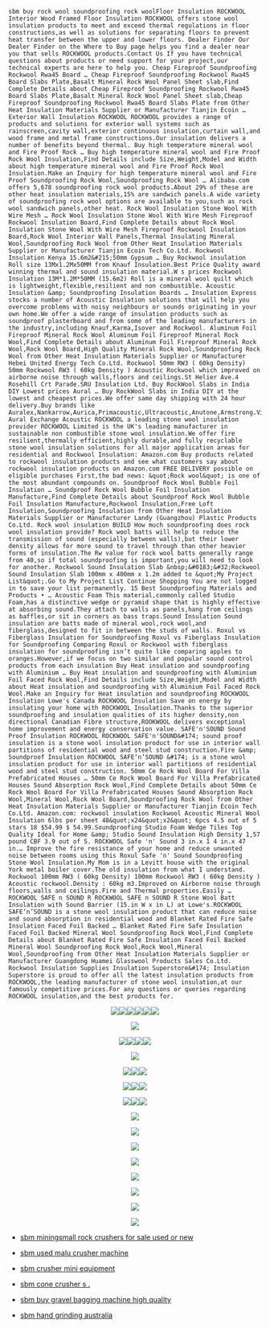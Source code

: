 
```
sbm buy rock wool soundproofing rock woolFloor Insulation ROCKWOOL Interior Wood Framed Floor Insulation ROCKWOOL offers stone wool insulation products to meet and exceed thermal regulations in floor constructions,as well as solutions for separating floors to prevent heat transfer between the upper and lower floors. Dealer Finder Our Dealer Finder on the Where to Buy page helps you find a dealer near you that sells ROCKWOOL products.Contact Us If you have technical questions about products or need support for your project,our technical experts are here to help you. Cheap Fireproof Soundproofing Rockwool Rwa45 Board … Cheap Fireproof Soundproofing Rockwool Rwa45 Board Slabs Plate,Basalt Mineral Rock Wool Panel Sheet slab,Find Complete Details about Cheap Fireproof Soundproofing Rockwool Rwa45 Board Slabs Plate,Basalt Mineral Rock Wool Panel Sheet slab,Cheap Fireproof Soundproofing Rockwool Rwa45 Board Slabs Plate from Other Heat Insulation Materials Supplier or Manufacturer Tianjin Ecoin … Exterior Wall Insulation ROCKWOOL ROCKWOOL provides a range of products and solutions for exterior wall systems such as rainscreen,cavity wall,exterior continuous insulation,curtain wall,and wood frame and metal frame constructions.Our insulation delivers a number of benefits beyond thermal. Buy high temperature mineral wool and Fire Proof Rock … Buy high temperature mineral wool and Fire Proof Rock Wool Insulation,Find Details include Size,Weight,Model and Width about high temperature mineral wool and Fire Proof Rock Wool Insulation.Make an Inquiry for high temperature mineral wool and Fire Proof Soundproofing Rock Wool,Soundproofing Rock Wool … Alibaba.com offers 5,678 soundproofing rock wool products.About 29% of these are other heat insulation materials,15% are sandwich panels.A wide variety of soundproofing rock wool options are available to you,such as rock wool sandwich panels,other heat. Rock Wool Insulation Stone Wool With Wire Mesh … Rock Wool Insulation Stone Wool With Wire Mesh Fireproof Rockwool Insulation Board,Find Complete Details about Rock Wool Insulation Stone Wool With Wire Mesh Fireproof Rockwool Insulation Board,Rock Wool Interior Wall Panels,Thermal Insulating Mineral Wool,Soundproofing Rock Wool from Other Heat Insulation Materials Supplier or Manufacturer Tianjin Ecoin Tech Co.Ltd. Rockwool Insulation Kenya 15.6m2&#215;50mm Gypsum … Buy Rockwool insulation Roll size 13Mx1.2Mx50MM from Knauf Insulation.Best Price Quality award winning thermal and sound insulation material.W s prices Rockwool Insulation 13M*1.2M*50MM (15.6m2) Roll is a mineral wool quilt which is lightweight,flexible,resilient and non combustible. Acoustic Insulation &amp; Soundproofing Insulation Boards … Insulation Express stocks a number of Acoustic Insulation solutions that will help you overcome problems with noisy neighbours or sounds originating in your own home.We offer a wide range of insulation products such as soundproof plasterboard and from some of the leading manufacturers in the industry,including Knauf,Karma,Isover and Rockwool. Aluminum Foil Fireproof Mineral Rock Wool Aluminum Foil Fireproof Mineral Rock Wool,Find Complete Details about Aluminum Foil Fireproof Mineral Rock Wool,Rock Wool Board,High Quality Mineral Rock Wool,Soundproofing Rock Wool from Other Heat Insulation Materials Supplier or Manufacturer Hebei United Energy Tech Co.Ltd. Rockwool 50mm RW3 ( 60kg Density) 50mm Rockwool RW3 ( 60kg Density ) Acoustic Rockwool which improved on airborne noise through walls,floors and ceilings.St Helier Ave.4 Rosehill Crt Parade.SRU Insulation Ltd. Buy RockWool Slabs in India DIY Lowest prices Aural … Buy RockWool Slabs in India DIY at the lowest and cheapest prices.We offer same day shipping with 24 hour delivery.Buy brands like Auralex,Nankarrow,Aurica,Primacoustic,Ultracoustic,Anutone,Armstrong.Vicoustic Aural Exchange Acoustic ROCKWOOL a leading stone wool insulation provider ROCKWOOL Limited is the UK's leading manufacturer in sustainable non combustible stone wool insulation.We offer fire resilient,thermally efficient,highly durable,and fully recyclable stone wool insulation solutions for all major application areas for residential and Rockwool Insulation: Amazon.com Buy products related to rockwool insulation products and see what customers say about rockwool insulation products on Amazon.com FREE DELIVERY possible on eligible purchases First,the bad news: &quot;Rock wool&quot; is one of the most abundant compounds on. Soundproof Rock Wool Bubble Foil Insulation … Soundproof Rock Wool Bubble Foil Insulation Manufacture,Find Complete Details about Soundproof Rock Wool Bubble Foil Insulation Manufacture,Rockwool Insulation,Free Loft Insulation,Soundproofing Insulation from Other Heat Insulation Materials Supplier or Manufacturer Landy (Guangzhou) Plastic Products Co.Ltd. Rock wool insulation BUILD How much soundproofing does rock wool insulation provide? Rock wool batts will help to reduce the transmission of sound (especially between walls),but their lower density allows for more sound to travel through than other heavier forms of insulation.The Rw value for rock wool batts generally range from 40,so if total soundproofing is important,you will need to look for another. Rockwool Sound Insulation Slab &nbsp;&#0183;&#32;Rockwool Sound Insulation Slab 100mm x 400mm x 1.2m added to &quot;My Project List&quot;.Go to My Project List Continue Shopping You are not logged in to save your list permanently. 15 Best Soundproofing Materials and Products • … Acoustic Foam This material,commonly called Studio Foam,has a distinctive wedge or pyramid shape that is highly effective at absorbing sound.They attach to walls as panels,hang from ceilings as baffles,or sit in corners as bass traps.Sound Insulation Sound insulation are batts made of mineral wool,rock wool,and fiberglass,designed to fit in between the studs of walls. Roxul vs Fiberglass Insulation for Soundproofing Roxul vs Fiberglass Insulation for Soundproofing Comparing Roxul or Rockwool with fiberglass insulation for soundproofing isn’t quite like comparing apples to oranges.However,if we focus on two similar and popular sound control products from each insulation Buy Heat insulation and soundproofing with Aluminium … Buy Heat insulation and soundproofing with Aluminium Foil Faced Rock Wool,Find Details include Size,Weight,Model and Width about Heat insulation and soundproofing with Aluminium Foil Faced Rock Wool.Make an Inquiry for Heat insulation and soundproofing ROCKWOOL Insulation Lowe's Canada ROCKWOOL Insulation Save on energy by insulating your home with ROCKWOOL Insulation.Thanks to the superior soundproofing and insulation qualities of its higher density,non directional Canadian Fibre structure,ROOKWOOL delivers exceptional home improvement and energy conservation value. SAFE'n'SOUND Sound Proof Insulation ROCKWOOL ROCKWOOL SAFE'n'SOUND&#174; sound proof insulation is a stone wool insulation product for use in interior wall partitions of residential wood and steel stud construction.Fire &amp; Soundproof Insulation ROCKWOOL SAFE‘n’SOUND &#174; is a stone wool insulation product for use in interior wall partitions of residential wood and steel stud construction. 50mm Ce Rock Wool Board For Villa Prefabricated Houses … 50mm Ce Rock Wool Board For Villa Prefabricated Houses Sound Absorption Rock Wool,Find Complete Details about 50mm Ce Rock Wool Board For Villa Prefabricated Houses Sound Absorption Rock Wool,Mineral Wool,Rock Wool Board,Soundproofing Rock Wool from Other Heat Insulation Materials Supplier or Manufacturer Tianjin Ecoin Tech Co.Ltd. Amazon.com: rockwool insulation Rockwool Acoustic Mineral Wool Insulation 6lbs per sheet 48&quot;x24&quot;x2&quot; 6pcs 4.5 out of 5 stars 18 $54.99 $ 54.99.Soundproofing Studio Foam Wedge Tiles Top Quality Ideal for Home &amp; Studio Sound Insulation High Density 1,57 pound CBF 3.9 out of 5. ROCKWOOL Safe 'n' Sound 3 in.x 1 4 in.x 47 in.… Improve the fire resistance of your home and reduce unwanted noise between rooms using this Roxul Safe 'n' Sound Soundproofing Stone Wool Insulation.My Mom is in a Levitt house with the original York metal boiler cover.The old insulation from what I understand. Rockwool 100mm RW3 ( 60kg Density) 100mm Rockwool RW3 ( 60kg Density ) Acoustic rockwool.Density : 60kg m3.Improved on Airborne noise through floors,walls and ceilings.Fire and Thermal properties.Easily … ROCKWOOL SAFE n SOUND R ROCKWOOL SAFE n SOUND R Stone Wool Batt Insulation with Sound Barrier (15.in W x in L) at Lowe's.ROCKWOOL SAFE‘n’SOUND is a stone wool insulation product that can reduce noise and sound absorption in residential wood and Blanket Rated Fire Safe Insulation Faced Foil Backed … Blanket Rated Fire Safe Insulation Faced Foil Backed Mineral Wool Soundproofing Rock Wool,Find Complete Details about Blanket Rated Fire Safe Insulation Faced Foil Backed Mineral Wool Soundproofing Rock Wool,Rock Wool,Mineral Wool,Soundproofing from Other Heat Insulation Materials Supplier or Manufacturer Guangdong Huamei Glasswool Products Sales Co.Ltd. Rockwool Insulation Supplies Insulation Superstore&#174; Insulation Superstore is proud to offer all the latest insulation products from ROCKWOOL,the leading manufacturer of stone wool insulation,at our famously competitive prices.For any questions or queries regarding ROCKWOOL insulation,and the best products for. 
```

<div align="center">
  
<a rel="nofollow" href="https://m.shibang-china.com?f=github&k=sbm+buy+rock+wool+soundproofing+rock+wool"><img src="https://static.shibang-china.com/en/l.png"></a><img src="https://static.shibang-china.com/en/hw.png"><a rel="nofollow" href="https://m.shibang-china.com/product/?f=github&k=sbm+buy+rock+wool+soundproofing+rock+wool"><img src="https://static.shibang-china.com/en/p.png"></a><a rel="nofollow" href="https://m.shibang-china.com/cases/?f=github&k=sbm+buy+rock+wool+soundproofing+rock+wool"><img src="https://static.shibang-china.com/en/c.png"></a><a rel="nofollow" href="https://m.shibang-china.com/news/?f=github&k=sbm+buy+rock+wool+soundproofing+rock+wool"><img src="https://static.shibang-china.com/en/n.png"></a><a rel="nofollow" href="https://m.shibang-china.com?f=github&k=sbm+buy+rock+wool+soundproofing+rock+wool"><img src="https://static.shibang-china.com/en/m.png"></a>

<a rel="nofollow" href="https://m.shibang-china.com/product/?f=github&k=sbm+buy+rock+wool+soundproofing+rock+wool"><img src="https://static.shibang-china.com/en/b.jpg"></a>
  
<a rel="nofollow" href="https://m.shibang-china.com/solution-aggregate.html?f=github&k=sbm+buy+rock+wool+soundproofing+rock+wool"><img src="https://static.shibang-china.com/en/a.jpg"></a><a rel="nofollow" href="https://m.shibang-china.com/solution-mine.html?f=github&k=sbm+buy+rock+wool+soundproofing+rock+wool"><img src="https://static.shibang-china.com/en/m.jpg"></a><a rel="nofollow" href="https://m.shibang-china.com/solution-mill.html?f=github&k=sbm+buy+rock+wool+soundproofing+rock+wool"><img src="https://static.shibang-china.com/en/g.jpg"></a><a rel="nofollow" href="https://m.shibang-china.com/solution-epc.html?f=github&k=sbm+buy+rock+wool+soundproofing+rock+wool"><img src="https://static.shibang-china.com/en/e.jpg"></a>

<a rel="nofollow" href="https://m.shibang-china.com/product/?f=github&k=sbm+buy+rock+wool+soundproofing+rock+wool"><img src="https://static.shibang-china.com/en/a-p.png"></a>

<a rel="nofollow" href="https://m.shibang-china.com/product/crusher/c6x.html?f=github&k=sbm+buy+rock+wool+soundproofing+rock+wool"><img src="https://static.shibang-china.com/en/j.jpg"></a><a rel="nofollow" href="https://m.shibang-china.com/product/crusher/ci5x.html?f=github&k=sbm+buy+rock+wool+soundproofing+rock+wool"><img src="https://static.shibang-china.com/en/i.jpg"></a><a rel="nofollow" href="https://m.shibang-china.com/product/crusher/hst.html?f=github&k=sbm+buy+rock+wool+soundproofing+rock+wool"><img src="https://static.shibang-china.com/en/c.jpg"></a>

<a rel="nofollow" href="https://m.shibang-china.com/product/mill/mtw.html?f=github&k=sbm+buy+rock+wool+soundproofing+rock+wool"><img src="https://static.shibang-china.com/en/mtw.jpg"></a><a rel="nofollow" href="https://m.shibang-china.com/product/mill/scm.html?f=github&k=sbm+buy+rock+wool+soundproofing+rock+wool"><img src="https://static.shibang-china.com/en/scm.jpg"></a><a rel="nofollow" href="https://m.shibang-china.com/product/mill/lm.html?f=github&k=sbm+buy+rock+wool+soundproofing+rock+wool"><img src="https://static.shibang-china.com/en/lm.jpg"></a>

<a rel="nofollow" href="https://m.shibang-china.com/product/sand/vsi6x.html?f=github&k=sbm+buy+rock+wool+soundproofing+rock+wool"><img src="https://static.shibang-china.com/en/6x.jpg"></a><a rel="nofollow" href="https://m.shibang-china.com/product/sand/vu.html?f=github&k=sbm+buy+rock+wool+soundproofing+rock+wool"><img src="https://static.shibang-china.com/en/vu.jpg"></a><a rel="nofollow" href="https://m.shibang-china.com/product/mobile/klun.html?f=github&k=sbm+buy+rock+wool+soundproofing+rock+wool"><img src="https://static.shibang-china.com/en/k.jpg"></a>

<a rel="nofollow" href="https://m.shibang-china.com/cases/?f=github&k=sbm+buy+rock+wool+soundproofing+rock+wool"><img src="https://static.shibang-china.com/en/case.png"></a>

<a rel="nofollow" href="https://m.shibang-china.com/cases/aggregate/202.html?f=github&k=sbm+buy+rock+wool+soundproofing+rock+wool"><img src="https://static.shibang-china.com/en/c-1.jpg"></a>

<a rel="nofollow" href="https://m.shibang-china.com/cases/aggregate/203.html?f=github&k=sbm+buy+rock+wool+soundproofing+rock+wool"><img src="https://static.shibang-china.com/en/c-2.jpg"></a>

<a rel="nofollow" href="https://m.shibang-china.com/cases/mill/123.html?f=github&k=sbm+buy+rock+wool+soundproofing+rock+wool"><img src="https://static.shibang-china.com/en/c-3.jpg"></a>

<a rel="nofollow" href="https://m.shibang-china.com/contact_us.html?f=github&k=sbm+buy+rock+wool+soundproofing+rock+wool"><img src="https://static.shibang-china.com/en/contact.png"></a>

<a rel="nofollow" href="https://swt.shibang-china.com/?f=github&k=sbm+buy+rock+wool+soundproofing+rock+wool"><img src="https://static.shibang-china.com/en/chat.png"></a>

<a rel="nofollow" href="https://whatsapp.shibangsoft.com/WhatsApp.php?f=github&k=sbm+buy+rock+wool+soundproofing+rock+wool"><img src="https://static.shibang-china.com/en/whatsapp.png"></a>

<a rel="nofollow" href="https://m.shibang-china.com/?f=github&k=sbm+buy+rock+wool+soundproofing+rock+wool"><img src="https://static.shibang-china.com/en/website.png"></a>

</div>


* [sbm miningsmall rock crushers for sale used or new](sbm%20miningsmall%20rock%20crushers%20for%20sale%20used%20or%20new.md)

* [sbm used malu crusher machine](sbm%20used%20malu%20crusher%20machine.md)

* [sbm crusher mini equipment](sbm%20crusher%20mini%20equipment.md)

* [sbm cone crusher s .](sbm%20cone%20crusher%20s%20..md)

* [sbm buy gravel bagging machine high quality](sbm%20buy%20gravel%20bagging%20machine%20high%20quality.md)

* [sbm hand grinding australia](sbm%20hand%20grinding%20australia.md)